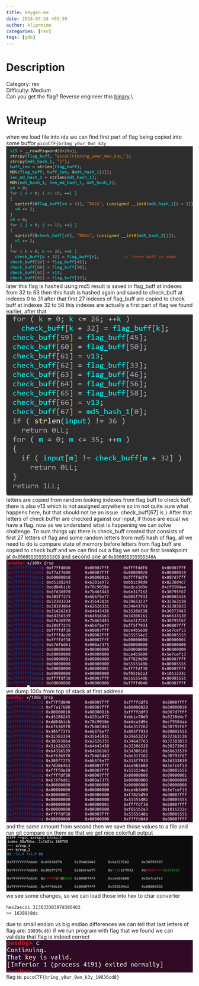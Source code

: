 ```yaml
---
title: keygen-me
date: 2024-07-24 +05:30
author: kliprmimo
categories: [rev]
tags: [gdb]
---
```


# Description
Category: rev\
Difficulty: Medium \
Can you get the flag? Reverse engineer this [binary](https://artifacts.picoctf.net/c/51/keygenme).\
# Writeup
when we load file into ida we can find first part of flag being copied into some buffor `picoCTF{br1ng_y0ur_0wn_k3y_` 
![](attachments/Pasted%20image%2020240723142812.png)
later this flag is hashed using md5 
result is saved in flag_buff at indexes from 32 to 63
then this hash is hashed again and saved to
check_buff at indexes 0 to 31
after that first 27 indexes of flag_buff are copied to check buff at indexes 32 to 58
this indexes are actually a first part of flag we found earlier, after that ![](attachments/Pasted%20image%2020240723144129.png)
letters are copied from random looking indexes from flag buff to check buff, there is also v13 which is not assigned anywhere so im not quite sure what happens here, but that should not be an issue. check_buff[67] is `}` After that letters of check buffer are checked against our input, if those are equal we have a flag.
now as we understand what is happening we can solve challenge.
To sum things up:
there is check_buff created that consists of first 27 letters of flag and some random letters from md5 hash of flag, all we need to do is compare state of memory before letters from flag buff are copied to check buff and we can find out a flag
we set our first breakpoint at `0x00005555555553C8`
and second one at `0x000055555555540A`
![](attachments/Pasted%20image%2020240723145243.png)we dump 100x from top of stack at first address
![](attachments/Pasted%20image%2020240723145411.png)
and the same amount from second
then we save those values to a file and run git compare on them so that we get nice colorfull output
![](attachments/Pasted%20image%2020240723145858.png)
we see some changes, so we can load those into hex to char converter
 ```
hex2ascii 31363338397d386463
>> 16389}8dc
```
due to small endian vs big endian differences we can tell that last letters of flag are:
`19836cd8}`
if we run program with flag that we found we can validate that flag is indeed correct
![](attachments/Pasted%20image%2020240723150601.png)
flag is:
`picoCTF{br1ng_y0ur_0wn_k3y_19836cd8}`
